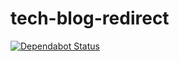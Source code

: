 # tech-blog-redirect

[![Dependabot Status](https://api.dependabot.com/badges/status?host=github&repo=floydpink/tech-blog-redirect)](https://dependabot.com)
